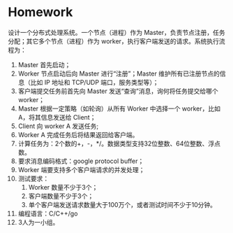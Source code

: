 # Homework

设计一个分布式处理系统。一个节点（进程）作为 Master，负责节点注册，任务分配；其它多个节点（进程）作为 worker，执行客户端发送的请求。系统执行流程为：

  1. Master 首先启动；
  2. Worker 节点启动后向 Master 进行“注册”；Master 维护所有已注册节点的信息（比如 IP 地址和 TCP/UDP 端口，服务类型等）；
  3. 客户端提交任务前首先向 Master 发送“查询”消息，询何将任务提交给哪个 worker；
  4. Master 根据一定策略（如轮询）从所有 Worker 中选择一个 worker，比如 A，将其信息发送给 Client；
  5. Client 向 worker A 发送任务;
  6. Worker A 完成任务后将结果返回给客户端。
  7. 计算任务为：2个数的+，-，*/。数据类型支持32位整数、64位整数、浮点数。
  8. 要求消息编码格式：google protocol buffer；
  9. Worker 端要支持多个客户端请求的并发处理；
  10. 测试要求：
        1. Worker 数量不少于3个；
        2. 客户端数量不少于3个；
        3. 单个客户端发送请求数量大于100万个，或者测试时间不少于10分钟。
  11. 编程语言：C/C++/go
  12. 3人为一小组。

